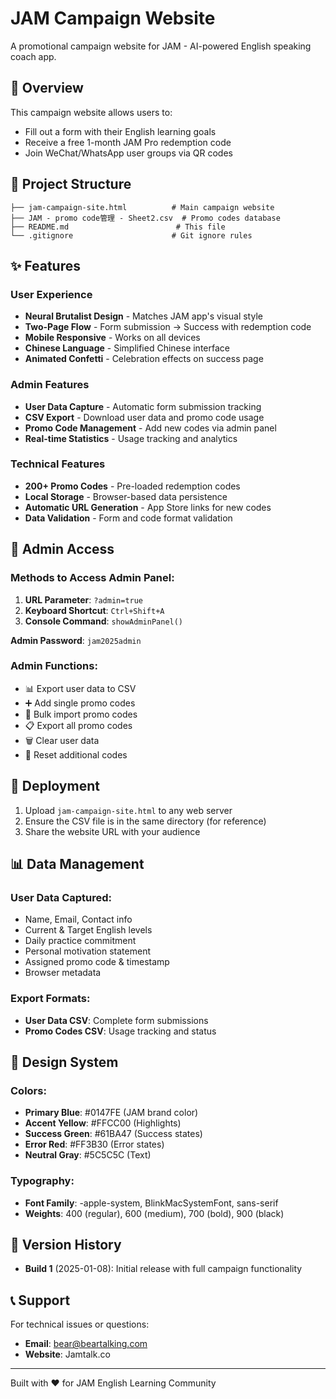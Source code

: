 # JAM Campaign Website

A promotional campaign website for JAM - AI-powered English speaking coach app.

## 🎯 Overview

This campaign website allows users to:
- Fill out a form with their English learning goals
- Receive a free 1-month JAM Pro redemption code
- Join WeChat/WhatsApp user groups via QR codes

## 📁 Project Structure

```
├── jam-campaign-site.html          # Main campaign website
├── JAM - promo code管理 - Sheet2.csv  # Promo codes database
├── README.md                        # This file
└── .gitignore                      # Git ignore rules
```

## ✨ Features

### User Experience
- **Neural Brutalist Design** - Matches JAM app's visual style
- **Two-Page Flow** - Form submission → Success with redemption code
- **Mobile Responsive** - Works on all devices
- **Chinese Language** - Simplified Chinese interface
- **Animated Confetti** - Celebration effects on success page

### Admin Features
- **User Data Capture** - Automatic form submission tracking
- **CSV Export** - Download user data and promo code usage
- **Promo Code Management** - Add new codes via admin panel
- **Real-time Statistics** - Usage tracking and analytics

### Technical Features
- **200+ Promo Codes** - Pre-loaded redemption codes
- **Local Storage** - Browser-based data persistence
- **Automatic URL Generation** - App Store links for new codes
- **Data Validation** - Form and code format validation

## 🔧 Admin Access

### Methods to Access Admin Panel:
1. **URL Parameter**: `?admin=true`
2. **Keyboard Shortcut**: `Ctrl+Shift+A`
3. **Console Command**: `showAdminPanel()`

**Admin Password**: `jam2025admin`

### Admin Functions:
- 📊 Export user data to CSV
- ➕ Add single promo codes
- 📝 Bulk import promo codes  
- 📋 Export all promo codes
- 🗑️ Clear user data
- 🔄 Reset additional codes

## 🚀 Deployment

1. Upload `jam-campaign-site.html` to any web server
2. Ensure the CSV file is in the same directory (for reference)
3. Share the website URL with your audience

## 📊 Data Management

### User Data Captured:
- Name, Email, Contact info
- Current & Target English levels
- Daily practice commitment
- Personal motivation statement
- Assigned promo code & timestamp
- Browser metadata

### Export Formats:
- **User Data CSV**: Complete form submissions
- **Promo Codes CSV**: Usage tracking and status

## 🎨 Design System

### Colors:
- **Primary Blue**: #0147FE (JAM brand color)
- **Accent Yellow**: #FFCC00 (Highlights)
- **Success Green**: #61BA47 (Success states)
- **Error Red**: #FF3B30 (Error states)
- **Neutral Gray**: #5C5C5C (Text)

### Typography:
- **Font Family**: -apple-system, BlinkMacSystemFont, sans-serif
- **Weights**: 400 (regular), 600 (medium), 700 (bold), 900 (black)

## 🔄 Version History

- **Build 1** (2025-01-08): Initial release with full campaign functionality

## 📞 Support

For technical issues or questions:
- **Email**: bear@beartalking.com
- **Website**: Jamtalk.co

---

Built with ❤️ for JAM English Learning Community
